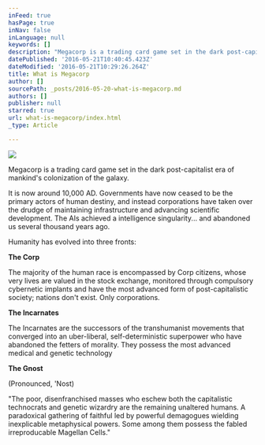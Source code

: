 ```yaml
---
inFeed: true
hasPage: true
inNav: false
inLanguage: null
keywords: []
description: "Megacorp is a trading card game set in the dark post-capitalist era of mankind's colonization of the galaxy."
datePublished: '2016-05-21T10:40:45.423Z'
dateModified: '2016-05-21T10:29:26.264Z'
title: What is Megacorp
author: []
sourcePath: _posts/2016-05-20-what-is-megacorp.md
authors: []
publisher: null
starred: true
url: what-is-megacorp/index.html
_type: Article

---
```

![](https://the-grid-user-content.s3-us-west-2.amazonaws.com/921ba29f-f8c6-49c2-99cf-8c62173d12d3.png)

Megacorp is a trading card game set in the dark post-capitalist era of mankind's colonization of the galaxy.

It is now around 10,000 AD. Governments have now ceased to be the primary actors of human destiny, and instead corporations have taken over the drudge of maintaining infrastructure and advancing scientific development. The AIs achieved a intelligence singularity... and abandoned us several thousand years ago.

Humanity has evolved into three fronts:

**The Corp**

The majority of the human race is encompassed by Corp citizens, whose very lives are valued in the stock exchange, monitored through compulsory cybernetic implants and have the most advanced form of post-capitalistic society; nations don't exist. Only corporations.

**The Incarnates**

The Incarnates are the successors of the transhumanist movements that converged into an uber-liberal, self-deterministic superpower who have abandoned the fetters of morality. They possess the most advanced medical and genetic technology

**The Gnost**

(Pronounced, 'Nost)

"The poor, disenfranchised masses who eschew both the capitalistic technocrats and genetic wizardry are the remaining unaltered humans. A paradoxical gathering of faithful led by powerful demagogues wielding inexplicable metaphysical powers. Some among them possess the fabled irreproducable Magellan Cells."
